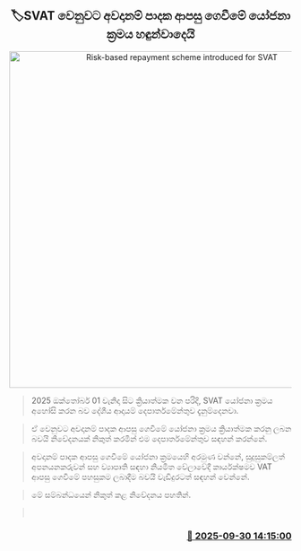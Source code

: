 <p align='center'><b><h2 align='center' title='Risk-based repayment scheme introduced for SVAT'>🏷SVAT වෙනු‍වට අවදානම් පාදක ආපසු ගෙවීමේ යෝජනා ක්‍රමය හඳුන්වාදෙයි</h2></b></p>
<p align='center'><img src='https://helakuru.sgp1.cdn.digitaloceanspaces.com/esana/images/lib/inland-ewvenue.jpg' width='600' alt='Risk-based repayment scheme introduced for SVAT'></p>

> 2025 ඔක්තෝබර් 01 වැනිදා සිට ක්‍රියාත්මක වන පරිදි, SVAT යෝජනා ක්‍රමය අහෝසි කරන බව දේශීය ආදායම් දෙපාර්තමේන්තුව දැනුම්දෙනවා.

> ඒ වෙනුවට අවදානම් පාදක ආපසු ගෙවීමේ යෝජනා ක්‍රමය ක්‍රියාත්මක කරනු ලබන බවයි නිවේදනයක් නිකුත් කරමින් එම දෙපාර්තමේන්තුව සඳහන් කරන්නේ.

> අවදානම් පාදක ආපසු ගෙවීමේ යෝජනා ක්‍රමයෙහි අරමුණ වන්නේ, සුදුසුකම්ලත් අපනයනකරුවන් සහ ව්‍යාපෘති සඳහා නියමිත වේලාවේදී කාර්යක්ෂමව VAT ආපසු ගෙවීමේ පහසුකම ලබාදීම බවයි වැඩිදුරටත් සඳහන් වෙන්න‍ේ.

> මේ සම්බන්ධයෙන් නිකුත් කළ නිවේදනය පහතින්. 

>  



<h3 align='right'><a href='https://www.helakuru.lk/esana/p/114099/'>📅 2025-09-30 14:15:00</a></h3>
